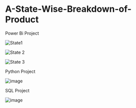 # A-State-Wise-Breakdown-of-Product


Power Bi Project

![State1](https://github.com/user-attachments/assets/e358ec5c-4dda-4b76-8f0d-7066e50a158d)

![State 2](https://github.com/user-attachments/assets/52d61e2b-cd9d-4214-8663-39248530b415)

![State 3](https://github.com/user-attachments/assets/e86ae9e8-3b3a-40c5-817a-e9b13de8f931)


Python Project

![image](https://github.com/user-attachments/assets/4d97e5c1-8b62-47fc-ada2-1b520cf296f5)

SQL Project

![image](https://github.com/user-attachments/assets/b1530f8b-6723-4915-97e2-18938a49bac6)
